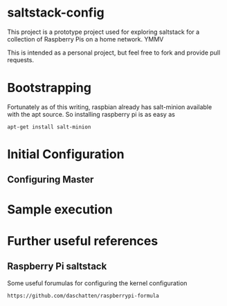 # saltstack-config
This project is a prototype project used for exploring saltstack for a collection of Raspberry Pis on a home network.  YMMV

This is intended as a personal project, but feel free to fork and provide pull requests.

# Bootstrapping
Fortunately as of this writing, raspbian already has salt-minion available with the apt source.  So installing raspberry pi is as easy as

    apt-get install salt-minion

# Initial Configuration

## Configuring Master

# Sample execution



# Further useful references

## Raspberry Pi saltstack

Some useful forumulas for configuring the kernel configuration

    https://github.com/daschatten/raspberrypi-formula
